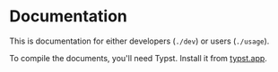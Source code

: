 # Documentation

This is documentation for either developers (`./dev`) or users (`./usage`).

To compile the documents, you'll need Typst. Install it from [typst.app](https://typst.app/).
